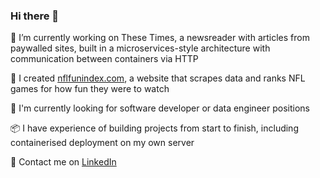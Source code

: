 ### Hi there 👋

🔭  I’m currently working on These Times, a newsreader with articles from paywalled sites, built in a microservices-style architecture with communication between containers via HTTP

🌱  I created [nflfunindex.com](https://www.nflfunindex.com), a website that scrapes data and ranks NFL games for how fun they were to watch  

🔎  I'm currently looking for software developer or data engineer positions

📦  I have experience of building projects from start to finish, including containerised deployment on my own server  

💬 Contact me on [LinkedIn](https://www.linkedin.com/in/aaron-lloyd-13206620b)  


<!--
**elgrove/elgrove** is a ✨ _special_ ✨ repository because its `README.md` (this file) appears on your GitHub profile.

Here are some ideas to get you started:

- 🔭 I’m currently working on ...
- 🌱 I’m currently learning ...
- 👯 I’m looking to collaborate on ...
- 🤔 I’m looking for help with ...
- 💬 Ask me about ...
- 📫 How to reach me: ...
- 😄 Pronouns: ...
- ⚡ Fun fact: ...
-->
